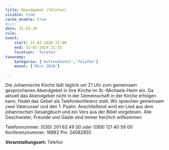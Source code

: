 ```yaml
---
title: Abendgebet (Telefon)
visible: true
cache_enable: true
#ics: 
date: 31-03-20
rule: 
event:
	start: 31-03-2020 21:00
	end: 31-03-2020 21:15
	location: 'Telefon'
taxonomy:
	kategorie: ['Gottesdienst','Telefon']
	monat: ['März 2020']

---
```

Die Johannische Kirche lädt täglich um 21 Uhr zum gemeinsam gesprochenen Abendgebet in ihre Kirche im St.-Michaels-Heim ein. Da aktuell das Abendgebet nicht in der Gemeinschaft in der Kirche erfolgen kann, findet das Gebet als Telefonkonferenz statt. Wir sprechen gemeinsam zwei Vaterunser und den 1. Psalm. Anschließend wird ein Lied aus dem johannischen Gesangbuch und ein Vers aus der Bibel vorgelesen. Alle Geschwister, Freunde und Gäste sind immer herzlich willkommen.

Telefonnummer: (030) 201 63 49 00 oder (089) 121 40 59 00
Konferenznummer: 16882
Pin: 24082855



**Veranstaltungsort:** Telefon

